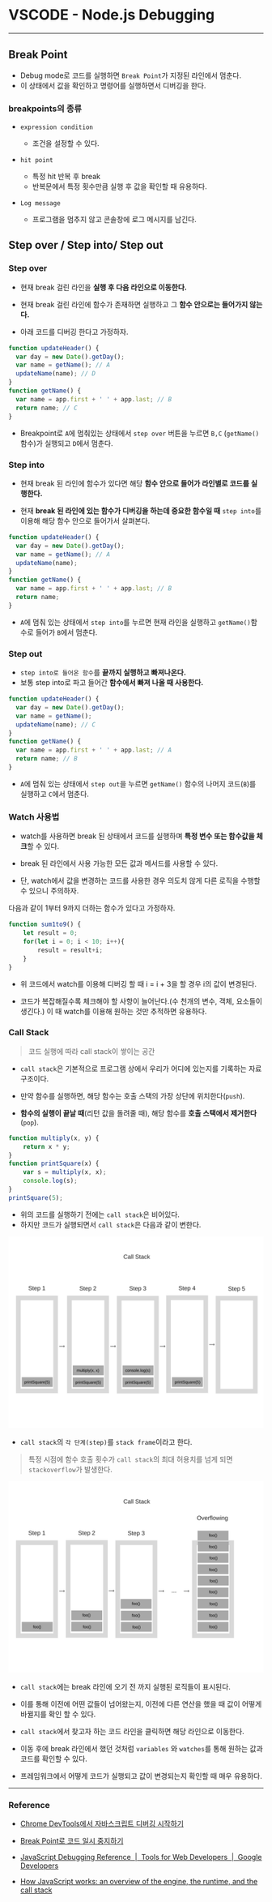 # VSCODE - Node.js Debugging
____
## Break Point

- Debug mode로 코드를 실행하면 `Break Point`가 지정된 라인에서 멈춘다.
- 이 상태에서 값을 확인하고 명령어를 실행하면서 디버깅을 한다.

### breakpoints의 종류

- `expression condition`
    - 조건을 설정할 수 있다.

- `hit point`
    - 특정 hit 반복 후 break
    - 반복문에서 특정 횟수만큼 실행 후 값을 확인할 때 유용하다.

- `Log message`
    - 프로그램을 멈추지 않고 콘솔창에 로그 메시지를 남긴다.

## Step over / Step into/ Step out

### Step over

- 현재 break 걸린 라인을 **실행 후 다음 라인으로 이동한다.**
- 현재 break 걸린 라인에 함수가 존재하면 실행하고 그 **함수 안으로는 들어가지 않는다.**

- 아래 코드를 디버깅 한다고 가정하자.

```javascript
function updateHeader() {
  var day = new Date().getDay();
  var name = getName(); // A
  updateName(name); // D
}
function getName() {
  var name = app.first + ' ' + app.last; // B
  return name; // C
}
```

- Breakpoint로 `A`에 멈춰있는 상태에서 `step over` 버튼을 누르면 `B,C` (`getName()`함수)가 실행되고 `D`에서 멈춘다.

### Step into

- 현재 break 된 라인에 함수가 있다면 해당 **함수 안으로 들어가 라인별로 코드를 실행한다.**

- 현재 **break 된 라인에 있는 함수가 디버깅을 하는데 중요한 함수일 때** `step into`를 이용해 해당 함수 안으로 들어가서 살펴본다.

```javascript
function updateHeader() {
  var day = new Date().getDay();
  var name = getName(); // A
  updateName(name);
}
function getName() {
  var name = app.first + ' ' + app.last; // B
  return name;
}
```

- `A`에 멈춰 있는 상태에서 `step into`를 누르면 현재 라인을 실행하고 `getName()`함수로 들어가 `B`에서 멈춘다.

### Step out

- `step into로 들어온 함수`를 **끝까지 실행하고 빠져나온다.**
- 보통 step into로 파고 들어간 **함수에서 빠져 나올 때 사용한다.**

```javascript
function updateHeader() {
  var day = new Date().getDay();
  var name = getName();
  updateName(name); // C
}
function getName() {
  var name = app.first + ' ' + app.last; // A
  return name; // B
}
```

- `A`에 멈춰 있는 상태에서 `step out`을 누르면 `getName()` 함수의 나머지 코드(`B`)를 실행하고 `C`에서 멈춘다.


### Watch 사용법

- watch를 사용하면 break 된 상태에서 코드를 실행하며 **특정 변수 또는 함수값을 체크**할 수 있다.

- break 된 라인에서 사용 가능한 모든 값과 메서드를 사용할 수 있다.

- 단, watch에서 값을 변경하는 코드를 사용한 경우 의도치 않게 다른 로직을 수행할 수 있으니 주의하자.

다음과 같이 1부터 9까지 더하는 함수가 있다고 가정하자.

```javascript
function sum1to9() {
    let result = 0;
    for(let i = 0; i < 10; i++){
        result = result+i;
    }
}
```

- 위 코드에서 watch를 이용해 디버깅 할 때 i = i + 3을 할 경우 i의 값이 변경된다.

- 코드가 복잡해질수록 체크해야 할 사항이 늘어난다.(수 천개의 변수, 객체, 요소들이 생긴다.)
이 때 watch를 이용해 원하는 것만 추적하면 유용하다.

### Call Stack

> 코드 실행에 따라 call stack이 쌓이는 공간

- `call stack`은 기본적으로 프로그램 상에서 우리가 어디에 있는지를 기록하는 자료구조이다.

- 만약 함수를 실행하면, 해당 함수는 호출 스택의 가장 상단에 위치한다(`push`).

- **함수의 실행이 끝날 때**(리턴 값을 돌려줄 때), 해당 함수를 **호출 스택에서 제거한다**(`pop`).


```javascript
function multiply(x, y) {
    return x * y;
}
function printSquare(x) {
    var s = multiply(x, x);
    console.log(s);
}
printSquare(5);
```

- 위의 코드를 실행하기 전에는 `call stack`은 비어있다.
- 하지만 코드가 실행되면서 `call stack`은 다음과 같이 변한다.

![img](../javascript/img/call_stack_img1.png)

- `call stack`의 `각 단계(step)`를 `stack frame`이라고 한다.

> 특정 시점에 함수 호출 횟수가 `call stack`의 최대 허용치를 넘게 되면 `stackoverflow`가 발생한다.

![img](../javascript/img/call_stack_overflow_img.png)

- `call stack`에는 break 라인에 오기 전 까지 실행된 로직들이 표시된다.

- 이를 통해 이전에 어떤 값들이 넘어왔는지, 이전에 다른 연산을 했을 때 값이 어떻게 바뀔지를 확인 할 수 있다.

- `call stack`에서 찾고자 하는 코드 라인을 클릭하면 해당 라인으로 이동한다.

- 이동 후에  break 라인에서 했던 것처럼 `variables` 와 `watches`를 통해 원하는 값과 코드를 확인할 수 있다.

- 프레임워크에서 어떻게 코드가 실행되고 값이 변경되는지 확인할 때 매우 유용하다.
____
### Reference

- [Chrome DevTools에서 자바스크립트 디버깅 시작하기](https://developers.google.com/web/tools/chrome-devtools/javascript/?hl=ko)

- [Break Point로 코드 일시 중지하기](https://developers.google.com/web/tools/chrome-devtools/javascript/breakpoints?hl=ko#function)

- [JavaScript Debugging Reference  |  Tools for Web Developers  |  Google Developers](https://developers.google.com/web/tools/chrome-devtools/javascript/reference?hl=ko)

- [How JavaScript works: an overview of the engine, the runtime, and the call stack](https://blog.sessionstack.com/how-does-javascript-actually-work-part-1-b0bacc073cf)
